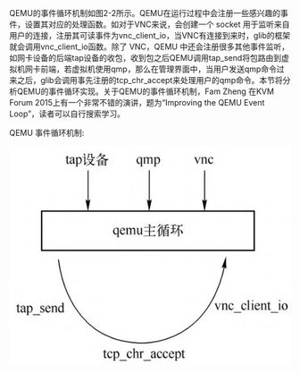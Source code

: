 
QEMU的事件循环机制如图2-2所示。QEMU在运行过程中会注册一些感兴趣的事件，设置其对应的处理函数。如对于VNC来说，会创建一个 socket 用于监听来自用户的连接，注册其可读事件为vnc_client_io，当VNC有连接到来时，glib的框架就会调用vnc_client_io函数。除了 VNC，QEMU 中还会注册很多其他事件监听，如网卡设备的后端tap设备的收包，收到包之后QEMU调用tap_send将包路由到虚拟机网卡前端，若虚拟机使用qmp，那么在管理界面中，当用户发送qmp命令过来之后，glib会调用事先注册的tcp_chr_accept来处理用户的qmp命令。本节将分析QEMU的事件循环实现。关于QEMU的事件循环机制，Fam Zheng 在KVM Forum 2015上有一个非常不错的演讲，题为“Improving the QEMU Event Loop”，读者可以自行搜索学习。

QEMU 事件循环机制:

![2024-04-28-22-45-28.png](./images/2024-04-28-22-45-28.png)


